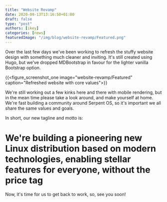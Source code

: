 ```yaml
---
title: "Website Revamp"
date: 2020-09-13T13:16:50+01:00
draft: false
type: "post"
authors: [ikey]
categories: [news]
featuredImage: "/img/blog/website-revamp/Featured.png"
---
```


Over the last few days we've been working to refresh the stuffy website design with something much
cleaner and inviting. It's still created using Hugo, but we've dropped MDBootstrap in favour for
the lighter vanilla Bootstrap option.

<!--more-->

{{<figure_screenshot_one image="website-revamp/Featured" caption="Refreshed website with core values">}}

We're still working out a few kinks here and there with mobile rendering, but in the mean time please
take a look around, and make yourself at home. We're fast building a community around Serpent OS, so
it's important we all share the same values and goals.

In short, our new tagline and motto is:

# We're building a pioneering new Linux distribution based on modern technologies, enabling stellar features for everyone, without the price tag


Now, it's time for us to get back to work, so, see you soon!
